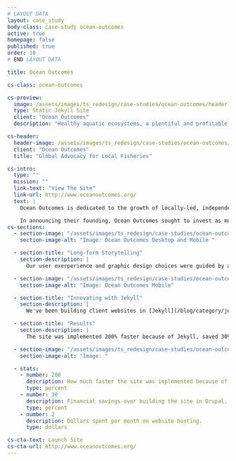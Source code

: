 ```yaml
---
# LAYOUT DATA
layout: case_study
body-class: case-study ocean-outcomes
active: true
homepage: false
published: true
order: 10
# END LAYOUT DATA

title: Ocean Outcomes

cs-class: ocean-outcomes

cs-preview:
  image: /assets/images/ts_redesign/case-studies/ocean-outcomes/header1.jpg
  type: Static Jekyll Site
  client: "Ocean Outcomes"
  description: "Healthy aquatic ecosystems, a plentiful and profitable wild seafood supply, and thriving fishing communities."

cs-header:
  header-image: /assets/images/ts_redesign/case-studies/ocean-outcomes/header1.jpg
  client: "Ocean Outcomes"
  title: "Global Advocacy for Local Fisheries"

cs-intro:
  type: ""
  mission: ""
  link-text: "View The Site"
  link-url: http://www.oceanoutcomes.org/
  text: |
    Ocean Outcomes is dedicated to the growth of locally-led, independently-supported conservation projects that improve ocean fisheries. The organization grew out of the work of the [Wild Salmon Center's State of the Salmon program](http://thinkshout.com/work/fip-tracker/).

    In announcing their founding, Ocean Outcomes sought to invest as much of its digital communications budget as possible into design, user experience, and content strategy. They were hesitant to invest in a _heavy_ CMS. However, they did have a need for a multilingual content management solution.    
cs-sections:
  - section-image: "/assets/images/ts_redesign/case-studies/ocean-outcomes/oceanoutcomes-desktopmobile.jpg"
    section-image-alt: "Image: Ocean Outcomes Desktop and Mobile "

  - section-title: "Long-form Storytelling"
    section-description: |
      Our user exerperience and graphic design choices were guided by a strong interest in telling the compelling and highly-visual stories of fisheries conservation around the globe. Consequently, we chose to implement a ["flat design"](http://en.wikipedia.org/wiki/Flat_design) that allows imagery and content to stand for itself in a most digestible manner.

  - section-image: "/assets/images/ts_redesign/case-studies/ocean-outcomes/oo-mobile.jpg"
    section-image-alt: "Image: Ocean Outcomes Mobile"

  - section-title: "Innovating with Jekyll"
    section-description: |
      We've been building client websites in [Jekyll](/blog/category/jekyll/) for quite a while now with great results. For this project, we introduced new deployment workflows built on top of [Travis CI](https://travis-ci.com/). We also successfully implemented translation management with Jekyll for the first time.

  - section-title: "Results"
    section-description: |
      The site was implemented 200% faster because of Jekyll, saved 30% over building the site in Drupal, and spends only $2 per month on hosting.

  - section-image: "/assets/images/ts_redesign/case-studies/ocean-outcomes/desktop-fish.jpg"
    section-image-alt: "Image: "

  - stats:
    - number: 200
      description: How much faster the site was implemented because of Jekyll.
      type: percent
    - number: 30
      description: Financial savings over building the site in Drupal.
      type: percent
    - number: 2
      description: Dollars spent per month on website hosting.
      type: dollars

cs-cta-text: Launch Site
cs-cta-url: http://www.oceanoutcomes.org/
---
```

